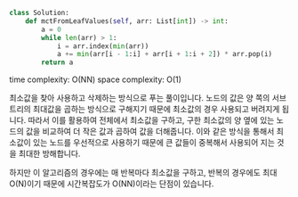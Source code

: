 ```python
class Solution:
    def mctFromLeafValues(self, arr: List[int]) -> int:
        a = 0
        while len(arr) > 1:
            i = arr.index(min(arr))
            a += min(arr[i - 1:i] + arr[i + 1:i + 2]) * arr.pop(i)
        return a
```

time complexity: O(NN)
space complexity: O(1)

최소값을 찾아 사용하고 삭제하는 방식으로 푸는 풀이입니다.
노드의 값은 양 쪽의 서브 트리의 최대값을 곱하는 방식으로 구해지기 때문에 최소값의 경우 사용되고 버려지게 됩니다.
따라서 이를 활용하여 전체에서 최소값을 구하고, 구한 최소값의 양 옆에 있는 노드의 값을 비교하여 더 작은 값과 곱하여 값을 더해줍니다.
이와 같은 방식을 통해서 최소값이 있는 노드를 우선적으로 사용하기 때문에 큰 값들이 중복해서 사용되어 지는 것을 최대한 방해합니다.

하지만 이 알고리즘의 경우에는 매 반복마다 최소값을 구하고, 반복의 경우에도 최대 O(N)이기 때문에 시간복잡도가 O(NN)이라는 단점이 있습니다.